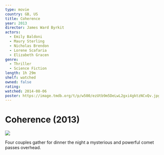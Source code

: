 ```yaml
---
type: movie
country: GB, US
title: Coherence
year: 2013
director: James Ward Byrkit
actors:
  - Emily Baldoni
  - Maury Sterling
  - Nicholas Brendon
  - Lorene Scafaria
  - Elizabeth Gracen
genre:
  - Thriller
  - Science Fiction
length: 1h 29m
shelf: watched
owned: false
rating:
watched: 2014-08-06
poster: https://image.tmdb.org/t/p/w500/ezUtb9m5DeLwL2gxi4gktzNCvQv.jpg
---
```


# Coherence (2013)

![](https://image.tmdb.org/t/p/w500/ezUtb9m5DeLwL2gxi4gktzNCvQv.jpg)

Four couples gather for dinner the night a mysterious and powerful comet passes overhead.